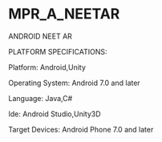 # MPR_A_NEETAR
ANDROID NEET AR 


PLATFORM SPECIFICATIONS:

Platform: Android,Unity

Operating System: Android 7.0 and later

Language: Java,C#

Ide: Android Studio,Unity3D

Target Devices: Android Phone 7.0 and later
